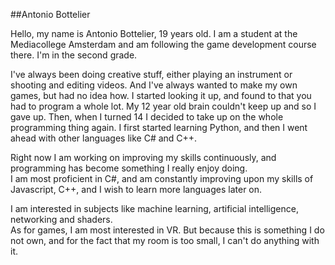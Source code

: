 ##Antonio Bottelier

Hello, my name is Antonio Bottelier, 19 years old. I am a student at the Mediacollege Amsterdam
and am following the game development course there. I'm in the second grade.
        
I've always been doing creative stuff, either playing an instrument or shooting and editing videos. And I've always wanted to make my own games, but had no 
idea how. I started looking it up, and found to that you had to program a whole lot. My 12 year old 
brain couldn't keep up and so I gave up. Then, when I turned 14 I decided to take up on the whole
programming thing again. I first started learning Python, and then I went ahead with other languages
like C# and C++. 

Right now I am working on improving my skills continuously, and programming has become something I really enjoy doing.  
I am most proficient in C#, and am constantly improving upon my skills of Javascript, C++, and I wish to learn more languages later on. 

I am interested in subjects like machine learning, artificial intelligence, networking and shaders.  
As for games, I am most interested in VR. But because this is something I do not own, and for the fact that my room is too small, I can't do anything with it.
 